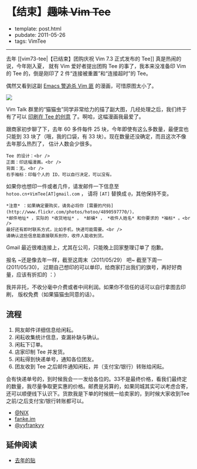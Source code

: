 
# 【结束】~~趣味 Vim Tee~~

- template: post.html
- pubdate: 2011-05-26
- tags: VimTee

----


去年 [[vim73-tee|【已结束】团购庆祝 Vim 7.3 正式发布的 Tee]] 真是热闹的说，今年刚入夏，
就有 Vim 爱好者提出团购 Tee 的事了，我本来没准备印 Vim 的 Tee 的，倒是刚印了
2 件“连接被重置”和“连接超时”的 Tee。

偶然又看到这副 [Emacs 警追杀 Vim 匪](http://www.jonlee.ca/quick-vim-tip-esc-alternative/)
的漫画，可惜原图太小了。

![](http://www.jonlee.ca/wp-content/uploads/2008/04/control_escape_comic.gif)

Vim Talk 群里的“猫猫虫”同学非常给力的描了副大图，几经处理之后，我们终于
有了可以 [印刷在 Tee 的创意](http://i.min.us/i7k94.png) 了。啊哈，这幅漫画我最爱了。

跟商家初步聊了下，去年 60 多件每件 25 块，今年即使有这么多数量，最便宜也只能到
33 块了（哦，我的口袋，有 33 块）。现在数量还没确定，而且这次不像去年那么热烈了，
估计人数会少很多。

    Tee 的设计：<br />
    正面：印这幅漫画。<br />
    背面：无。<br />
    右手袖标：印每个人的 ID，可以自行决定，可以没有。

如果你也想印一件或者几件，请发邮件一下信息至 `hotoo.cn+VimTee[AT]gmail.com` ，
请将 `[AT]` 替换成 `@`，其他保持不变。

    *注意* ：如果确定要购买，请务必将你 [需要的尺码](http://www.flickr.com/photos/hotoo/4890597770/)，
    *邮件地址* ，实际的 *收货地址* ， *邮编* ， *收件人姓名* 和你要求的 *袖标* 。<br />
    最好还有即时联系方式，比如手机，快递可能需要。<br />
    请确认这些信息能直接联系到你，收件人能收到货。

Gmail 最近很难连接上，尤其在公司，只能晚上回家整理订单了 抱歉。

报名 ~还是像去年一样，截至这周末（2011/05/29） 吧~ 截至下周一(2011/05/30)，
过期自己想印的可以单印，给商家打出我们的旗号，再好好商量，应该有折扣的 ：）

我并非托，不收分毫中介费或者中间利润。如果你不信任的话可以自行拿图去印刷，
版权免费（如果猫猫虫同意的话）。

## 流程

1. 网友邮件详细信息给闲耘。
1. 闲耘收集统计信息，查漏补缺与确认。
1. 闲耘下订单。
1. 店家印制 Tee 并发货。
1. 闲耘得到快递单号，通知各位团友。
1. 团友收到 Tee 之后邮件通知闲耘，并（支付宝/银行）转账给闲耘。

会有快递单号的，到时候我会一一发给各位的。33不是最终价格，看我们最终定的数量，我尽量争取更实惠的价格。邮费是另算的，如果同城其实可以考虑合寄，还可以顺便线下认识下。货款我是下单的时候统一给卖家的，到时候大家收到Tee之前/之后支付宝/银行转账都可以。

* [@NIX](http://picplz.com/user/nixzhu/pic/grj4q/)
* [fanke.im](http://www.fangke.im/338)
* [@yyfrankyy](http://t.co/wy7vGuo)

## 延伸阅读

* [去年的贴](vim73-tee)
